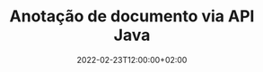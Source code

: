 ---
############################# Static ############################
layout: "product"
date: 2022-02-23T12:00:00+02:00
draft: false

product: "Annotation"
product_tag: "annotation"
platform: "Java"
platform_tag: "java"

############################# Head ############################
head_title: "API de anotação de documento Java | Exibir e anotar PDF Word Excel Imagens PPTX"
head_description: "API de anotação de documento Java. Visualize, marque, comente e anote PDF Word DOCX, Excel XLSX, PPTX, EML EMLX, VSS VSD, OTP, CAD e formatos de arquivo de imagem."

############################# Header ##########################
title: "Anotação de documento via API Java"
description: "Crie aplicativos Java com recursos para visualizar e anotar PDF, HTML, MS Office e outros formatos de documento sem instalar nenhum software externo."
button:
    enable: true
    icon: "fas fa-arrow-down"
    label: "Baixar Teste Gratuito"
    link: "https://downloads.groupdocs.com/annotation/java"

############################# SubMenu #########################
submenu:
    enable: true
    
    left:
        img_alt: "GroupDocs.Annotation for Java"
        image: "https://www.groupdocs.cloud/templates/groupdocs/images/product-logos/groupdocs-annotation-java.png"
        product: "GroupDocs.Annotation"
        platform: "Java"

    middle:
        button:
            # button loop
            - link: "#features"
              text: "Características"

            # button loop
            - link: "https://products.groupdocs.app/annotation"
              text: "Demonstrações ao vivo"

            # button loop
            - link: "https://purchase.groupdocs.com/pricing/annotation/java"
              text: "Preços"

    right:
        link_download: "https://downloads.groupdocs.com/annotation"
        link_learn: "https://docs.groupdocs.com/annotation/java/"
        link_buy: "https://purchase.groupdocs.com"

############################# Overview ############################
overview:
    enable: true
    content: |
      GroupDocs.Annotation Java API é um produto que permite trabalhar com anotações em documentos em diferentes plataformas e sistemas operacionais, como Android, MacOS, Linux, Windows. GroupDocs.Annotation fornece uma biblioteca com API simples que oferece muitas vantagens: por exemplo, se você precisa manter os dados confidenciais ou escolher quanta energia precisa para trabalhar com a biblioteca, ou alterar parcialmente o trabalho com anotações, a biblioteca é muito leve e flexível.

      GroupDocs.Annotation for Java API permite que você trabalhe com diferentes tipos de anotações, que incluem: Texto, Polilinha, Área, Sublinhado, Ponto, Marca d'água, Seta, Elipse, Substituição de Texto, Distância, Campo de Texto, Redação de Recursos etc. formatos de documentos populares, como: PDF, HTML, Microsoft Office Word, planilhas do Excel, apresentações do PowerPoint, Visio, e-mails do Outlook, imagens, metarquivos, desenhos CAD e vários outros formatos. A API fornece a capacidade de obter miniaturas de páginas de documentos e oferece suporte à importação e exportação de anotações de e para arquivos PDF.

      Usando a biblioteca, você pode [adicionar](/annotation/java/bmp/), [editar](/annotation/java/bmp/), [extrair](/annotation/java/bmp/) e [excluir](/annotation /java/bmp/) anotações de documentos, girar documentos, alterar solução de miniaturas e esta não é uma lista completa de todas as possibilidades. Ele também oferece um conjunto abrangente de objetos de dados para personalizar as propriedades de anotação de acordo com seus requisitos em todos os formatos de documento suportados.

      Trabalhar com o GroupDocs.Annotation for Java API é muito simples e consiste em apenas algumas etapas básicas. Primeiro, você precisa configurar uma licença, depois selecionar o arquivo com o qual deseja trabalhar, manipular de alguma forma as anotações do documento (excluir/editar/extrair/excluir) e salvar o resultado. Para obter mais informações, consulte a [documentação] do produto (https://docs.groupdocs.com/annotation/java/getting-started/) ou nossos [exemplos] (https://github.com/groupdocs-annotation/GroupDocs.Annotation -para-Java) definido.
      
      GroupDocs.Annotation é atualizado regularmente e fornece suporte para seus clientes, você é sempre bem-vindo para nos fazer perguntas ou enviar suas ideias ou nos contar sobre suas necessidades de algo novo e teremos o prazer de implementá-lo em nossas novas versões.
    tabs:
      enable: true
      
      ## TAB ONE ##
      tab_one:
        description: |
          A seguir está uma visão geral do GroupDocs.Annotation para Java:
      
        right:
          enable: true
          icon: "fab fa-html5"
          title:  Visão geral
          content: |
            * Adicionar anotações
            * Anotações de exportação 
            * Anotações de importação
            * Comentários baseados em respostas
            * Compatibilidade de anotação
      
      ## TAB TWO ##
      tab_two:
        description: |
          GroupDocs.Annotation for Java oferece suporte a todos os [formatos de arquivo de documento] populares (https://docs.groupdocs.com/annotation/java/supported-document-formats/), incluindo: Microsoft Office, PDF, imagens e muitos outros.

        left:
          enable: true
          table:
            # table loop
            - title: "Microsoft Office Formats"
              content: |
                * **Word**: [DOC](/annotation/java/doc/), [DOCX](/annotation/java/docx/), [DOCM](/annotation/java/docm/), [DOT](/annotation/java/dot/), [DOTX](/annotation/java/dotx/), [RTF](/annotation/java/rtf/)
                * **Excel**: [XLS](/annotation/java/xls/), [XLSX](/annotation/java/xlsx/), [XLSB](/annotation/java/xlsb/), [XLSM](/annotation/java/xlsm/)
                * **PowerPoint**: [PPT](/annotation/java/ppt/), [PPTX](/annotation/java/pptx/), [PPS](/annotation/java/pps/), [PPSX](/annotation/java/ppsx/), [POTM](/annotation/java/potm/), [POTX](/annotation/java/potx/), [PPSM](/annotation/java/ppsm/), [PPTM](/annotation/java/pptm/), [WMF](/annotation/java/wmf/), [EMF](/annotation/java/emf/)
                * **Outlook**: [EML](/annotation/java/eml/), [EMLX](/annotation/java/emlx/), [MSG](/annotation/java/msg/)
                * **Visio**: [VSS](/annotation/java/vss/), [VST](/annotation/java/vst/), [VSD](/annotation/java/vsd/), [VSDX](/annotation/java/vsdx/), [VSX](/annotation/java/vsx/)

        right:
          enable: true
          table:
            # table loop
            - title: "Other Formats"
              content: |
                * **Portable**: [PDF](/annotation/java/pdf/) (PDF/A-1a, PDF/A-1b, PDF/A-2a)
                * **OpenDocument**: [ODT](/annotation/java/odt/), [ODS](/annotation/java/ods/), [ODP](/annotation/java/odp/)
                * **Images**: [BMP](/annotation/java/bmp/), [JPG](/annotation/java/jpg/), [JPEG](/annotation/java/jpeg/), [TIFF](/annotation/java/tiff/), [TIF](/annotation/java/tif/), [PNG](/annotation/java/png/), [GIF](/annotation/java/gif/), [DCM](/annotation/java/dcm/), [DICOM](/annotation/java/dicom/)
                * **AutoCAD**: [DWG](/annotation/java/dwg/), [DXF](/annotation/java/dxf/), [CAD](/annotation/java/cad/)
                * **Other**: [HTM](/annotation/java/htm/), [HTML](/annotation/java/html/), [CSV](/annotation/java/csv/), [DJVU](/annotation/java/djvu/), [OTP](/annotation/java/otp/), [OTT](/annotation/java/ott/)

      ## TAB THREE ##
      tab_three:
        description: |
          GroupDocs.Annotation for Java suporta os seguintes sistemas operacionais, estruturas e gerenciadores de pacotes:
        
        left:
          enable: true
          table:
            # table loop
            - icon: "fab fa-windows"
              title:  Sistemas operacionais
              content: |
                * Microsoft Windows Desktop
                * Microsoft Windows Server
                * Linux
                * MacOS

            # table loop
            - icon: "fas fa-code"
              title:  Estruturas suportadas
              content: |
                * Java 7 (1.7) and above

        right:
          enable: true
          table:
            # table loop
            - icon: "fas fa-cogs"
              title:  Ambientes de Desenvolvimento
              content: |
                * NetBeans
                * IntelliJ IDEA
                * Eclipse

            # table loop
            - icon: "fas fa-tools"
              title:  Construir Ferramenta de Automação
              content: |
                * Maven

############################# Features ############################
features:
    enable: true
    title: GroupDocs.Annotation para recursos Java

    feature:
      # feature loop
      - icon: "fas fa-copy"
        link: "https://docs.groupdocs.com/annotation/java/add-area-annotation/"
        content: Adicionar anotação de área no documento e vincular comentários simples e aninhados

      # feature loop
      - icon: "fas fa-eye"
        link: "https://docs.groupdocs.com/annotation/java/add-arrow-annotation/"
        content: Aponte para um conteúdo específico usando a anotação de seta

      # feature loop
      - icon: "fas fa-bolt"
        link: "https://docs.groupdocs.com/annotation/java/add-watermark-annotation/"
        content: Definir marcas d'água de texto para PDF, slides, planilhas do Excel, imagens e diagramas na posição angular
      
      # feature loop
      - icon: "fas fa-file-powerpoint"
        link: "https://docs.groupdocs.com/annotation/java/add-point-annotation/"
        content: Adicione comentários pop-up a qualquer lugar no documento usando a anotação de ponto

      # feature loop
      - icon: "fas fa-code"
        link: "https://docs.groupdocs.com/annotation/java/add-polyline-annotation/"
        content: Use a anotação de polilinha para conectar a sequência de segmentos de linha, segmentos de arco ou ambos

      # feature loop
      - icon: "fas fa-cloud"
        link: "https://docs.groupdocs.com/annotation/java/add-ellipse-annotation/"
        content: Adicionar anotação de elipse a PDF, documentos do Word, planilhas, apresentações, diagramas e imagens

      # feature loop
      - icon: "fas fa-remove-format"
        link: "https://docs.groupdocs.com/annotation/java/add-watermark-annotation/"
        content: Adicione marcas d'água angulares para PDF, PowerPoint, Excel, imagens e diagramas

      # feature loop
      - icon: "fas fa-comment-slash"
        link: "https://docs.groupdocs.com/annotation/java/add-underline-annotation/"
        content: Buscar coordenadas de anotação de texto na representação de imagem de um documento

      # feature loop
      - icon: "fas fa-location-arrow"
        link: "https://docs.groupdocs.com/annotation/java/add-annotation-to-the-document/"
        content: Sublinhar, tachar ou modificar texto específico em um documento

      # feature loop
      - icon: "fas fa-border-all"
        link: "https://docs.groupdocs.com/annotation/java/add-annotation-to-the-document/"
        content: Adicionar carimbo de texto ou marca d'água e campo de texto em um documento

      # feature loop
      - icon: "fas fa-wrench"
        link: "https://docs.groupdocs.com/annotation/java/add-point-annotation/"
        content: Importar e exportar anotações entre documentos do Word e apresentações do PowerPoint

      # feature loop
      - icon: "fas fa-columns"
        link: "https://docs.groupdocs.com/annotation/java/add-strikeout-annotation/"
        content: Anotar planilhas do Excel com tipos de anotação de texto, substituição de texto, marca d'água e redação de recursos

      # feature loop
      - icon: "fas fa-file-word"
        link: "https://docs.groupdocs.com/annotation/java/get-file-info/"
        content: Adicionar polilinha, tachado, sublinhado ou anotações de texto a apresentações e slides do PowerPoint

      # feature loop
      - icon: "fas fa-envelope"
        link: "https://docs.groupdocs.com/annotation/java/basic-usage/"
        content: Anotação de ponto de marcação em apresentações usando coordenadas X, Y

      # feature loop
      - icon: "fas fa-print"
        link: "https://docs.groupdocs.com/annotation/java/add-strikeout-annotation/"
        content: Adicionar anotações de tachado, texto, sublinhado ou polilinha às imagens

      # feature loop
      - icon: "fas fa-file-archive"
        link: "https://docs.groupdocs.com/annotation/java/add-link-annotation/"
        content: Buscar informações e imagens de documentos para diagramas do Visio, como VSS e VSD
      
      # feature loop
      - icon: "fas fa-file-code"
        link: "https://docs.groupdocs.com/annotation/java/basic-usage/"
        content: Obtenha miniaturas das páginas do documento e trabalhe com arquivos TIFF de várias páginas

      # feature loop
      - icon: "fas fa-file-excel"
        link: "https://docs.groupdocs.com/annotation/java/get-file-info/"
        content: Buscar todas as anotações de um documento com uma única chamada de função

      # feature loop
      - icon: "fas fa-heading"
        link: "https://docs.groupdocs.com/annotation/java/add-link-annotation/"
        content: Adicionar anotações de link a apresentações em PDF, Word e PowerPoint

      # feature loop
      - icon: "fas fa-project-diagram"
        link: "https://docs.groupdocs.com/annotation/java/add-point-annotation/"
        content: Suporte de análise de caminho SVG para PDF, Word, diagramas, slides e outros formatos de documento importantes

      # feature loop
      - icon: "fas fa-cube"
        link: "https://docs.groupdocs.com/annotation/java/technical-support/"
        content: Suporte para adicionar anotações de marca d'água a documentos do Word e limpeza para substituição de texto

      # feature loop
      - icon: "fab fa-uncharted"
        link: "https://docs.groupdocs.com/annotation/java/technical-support/"
        content: Suporte para processamento de formas em diagramas para anotações de texto
  
      # feature loop
      - icon: "fab fa-uncharted"
        link: "https://docs.groupdocs.com/annotation/java/advanced-usage/"
        content: Economize tempo armazenando em cache visualizações de página de documentos para processamento mais rápido
  
      # feature loop
      - icon: "fab fa-uncharted"
        link: "https://docs.groupdocs.com/annotation/java/add-annotation-to-the-document/"
        content: Anote facilmente documentos do Word, Excel e PowerPoint, mesmo com formatos mais antigos

      # feature loop
      - icon: "fab fa-uncharted"
        link: "https://docs.groupdocs.com/annotation/java/add-distance-annotation/"
        content: Exibir legendas de anotação de distância para Excel, PowerPoint e diagramas

############################# Support ############################
support:
    enable: true

############################# Solutions ############################
solutions:
    enable: true
    title: GroupDocs.Annotation oferece APIs de visualização de documentos para outros ambientes de desenvolvimento populares

    solution:
        # solution loop
        - img_alt: "GroupDocs.Annotation for .NET"
          image: "https://www.groupdocs.cloud/templates/groupdocs/images/product-logos/groupdocs-annotation-net.png"
          product: "GroupDocs.Annotation"
          platform: ".NET"
          link: "/annotation/net/"

############################# Back to top ###############################
back_to_top:
  enable: true
---